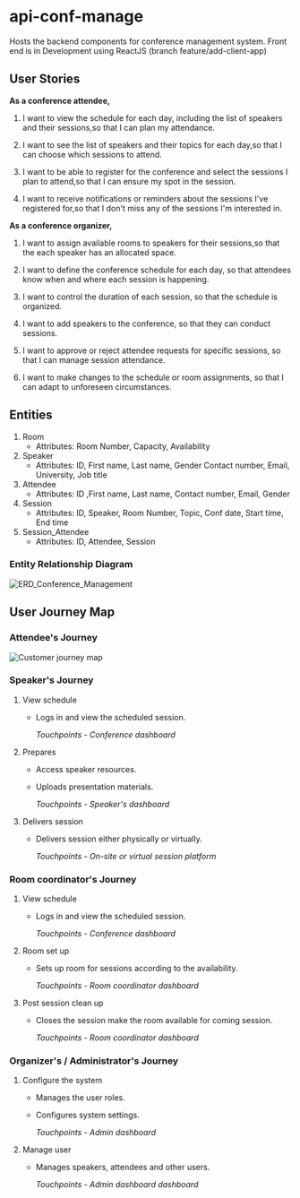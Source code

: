# api-conf-manage

Hosts the backend components for conference management system.
Front end is in Development using ReactJS (branch feature/add-client-app)

## User Stories

**As a conference attendee,**

1. I want to view the schedule for each day, including the list of speakers and their sessions,so that I can plan my attendance.

2. I want to see the list of speakers and their topics for each day,so that I can choose which sessions to attend.

3. I want to be able to register for the conference and select the sessions I plan to attend,so that I can ensure my spot in the session.

4. I want to receive notifications or reminders about the sessions I've registered for,so that I don't miss any of the sessions I'm interested in.

**As a conference organizer,**

1. I want to assign available rooms to speakers for their sessions,so that the each speaker has an allocated space.

2. I want to define the conference schedule for each day, so that attendees know when and where each session is happening.

3. I want to control the duration of each session, so that the schedule is organized.

4. I want to add speakers to the conference, so that they can conduct sessions.

5. I want to approve or reject attendee requests for specific sessions, so that I can manage session attendance.

6. I want to make changes to the schedule or room assignments, so that I can adapt to unforeseen circumstances.

## Entities

1. Room
   - Attributes: Room Number, Capacity, Availability
2. Speaker
   - Attributes: ID, First name, Last name, Gender Contact number, Email, University, Job title
3. Attendee
   - Attributes: ID ,First name, Last name, Contact number, Email, Gender
4. Session
   - Attributes: ID, Speaker, Room Number, Topic, Conf date, Start time, End time
5. Session_Attendee
   - Attributes: ID, Attendee, Session

### Entity Relationship Diagram

![ERD_Conference_Management](https://github.com/Sobikanth/api-conf-manage/assets/77259477/9fbede9a-fb50-403d-a635-335759f995f5)

## User Journey Map

### Attendee's Journey

![Customer journey map](https://github.com/Sobikanth/api-conf-manage/assets/77259477/a6694d41-26e2-43e8-a912-fd8a7def971d)

### Speaker's Journey

1. View schedule

   - Logs in and view the scheduled session.

     _Touchpoints - Conference dashboard_

2. Prepares

   - Access speaker resources.
   - Uploads presentation materials.

     _Touchpoints - Speaker's dashboard_

3. Delivers session

   - Delivers session either physically or virtually.

     _Touchpoints - On-site or virtual session platform_

### Room coordinator's Journey

1. View schedule

   - Logs in and view the scheduled session.

     _Touchpoints - Conference dashboard_

2. Room set up

   - Sets up room for sessions according to the availability.

     _Touchpoints - Room coordinator dashboard_

3. Post session clean up

   - Closes the session make the room available for coming session.

     _Touchpoints - Room coordinator dashboard_

### Organizer's / Administrator's Journey

1. Configure the system

   - Manages the user roles.
   - Configures system settings.

     _Touchpoints - Admin dashboard_

2. Manage user

   - Manages speakers, attendees and other users.

     _Touchpoints - Admin dashboard dashboard_

